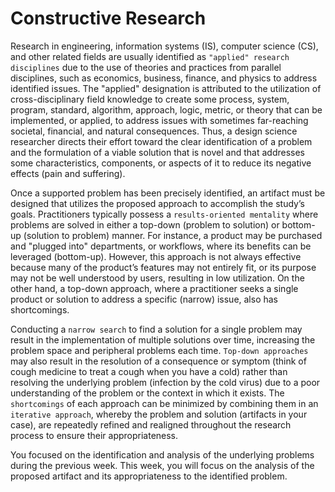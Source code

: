 # Constructive Research

Research in engineering, information systems (IS), computer science (CS), and other related fields are usually identified as `"applied" research disciplines` due to the use of theories and practices from parallel disciplines, such as economics, business, finance, and physics to address identified issues. The "applied" designation is attributed to the utilization of cross-disciplinary field knowledge to create some process, system, program, standard, algorithm, approach, logic, metric, or theory that can be implemented, or applied, to address issues with sometimes far-reaching societal, financial, and natural consequences. Thus, a design science researcher directs their effort toward the clear identification of a problem and the formulation of a viable solution that is novel and that addresses some characteristics, components, or aspects of it to reduce its negative effects (pain and suffering).

Once a supported problem has been precisely identified, an artifact must be designed that utilizes the proposed approach to accomplish the study’s goals. Practitioners typically possess a `results-oriented mentality` where problems are solved in either a top-down (problem to solution) or bottom-up (solution to problem) manner. For instance, a product may be purchased and "plugged into" departments, or workflows, where its benefits can be leveraged (bottom-up). However, this approach is not always effective because many of the product’s features may not entirely fit, or its purpose may not be well understood by users, resulting in low utilization. On the other hand, a top-down approach, where a practitioner seeks a single product or solution to address a specific (narrow) issue, also has shortcomings.

Conducting a `narrow search` to find a solution for a single problem may result in the implementation of multiple solutions over time, increasing the problem space and peripheral problems each time. `Top-down approaches` may also result in the resolution of a consequence or symptom (think of cough medicine to treat a cough when you have a cold) rather than resolving the underlying problem (infection by the cold virus) due to a poor understanding of the problem or the context in which it exists. The `shortcomings` of each approach can be minimized by combining them in an `iterative approach`, whereby the problem and solution (artifacts in your case), are repeatedly refined and realigned throughout the research process to ensure their appropriateness.

You focused on the identification and analysis of the underlying problems during the previous week. This week, you will focus on the analysis of the proposed artifact and its appropriateness to the identified problem.

